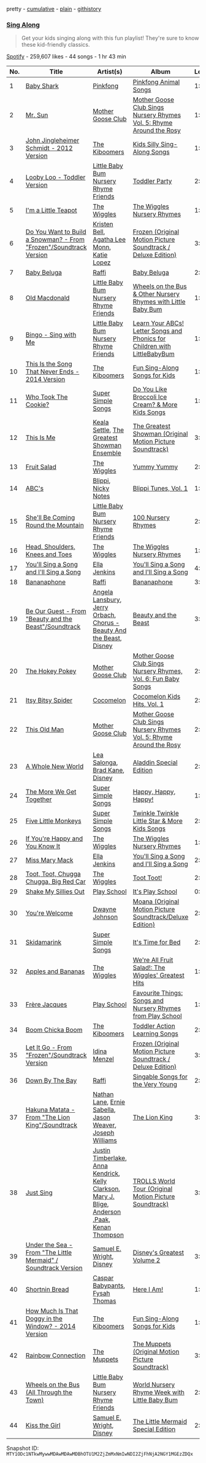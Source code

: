pretty - [cumulative](/playlists/cumulative/37i9dQZF1DWWu0xeeDiEZc.md) - [plain](/playlists/plain/37i9dQZF1DWWu0xeeDiEZc) - [githistory](https://github.githistory.xyz/mackorone/spotify-playlist-archive/blob/main/playlists/plain/37i9dQZF1DWWu0xeeDiEZc)

### [Sing Along](https://open.spotify.com/playlist/37i9dQZF1DWWu0xeeDiEZc)

> Get your kids singing along with this fun playlist! They're sure to know these kid\-friendly classics.

[Spotify](https://open.spotify.com/user/spotify) - 259,607 likes - 44 songs - 1 hr 43 min

| No. | Title | Artist(s) | Album | Length |
|---|---|---|---|---|
| 1 | [Baby Shark](https://open.spotify.com/track/5ygDXis42ncn6kYG14lEVG) | [Pinkfong](https://open.spotify.com/artist/7cTXfwpe9peK0UE1bZyIWZ) | [Pinkfong Animal Songs](https://open.spotify.com/album/1S7mumn7D4riEX2gVWYgPO) | 1:20 |
| 2 | [Mr\. Sun](https://open.spotify.com/track/69UCsdTNjYAgot1sIjviwD) | [Mother Goose Club](https://open.spotify.com/artist/6h76MLMaPUoWVPC7VnEw86) | [Mother Goose Club Sings Nursery Rhymes Vol\. 5: Rhyme Around the Rosy](https://open.spotify.com/album/0sF3OFdtFfxv1RYyaYk0aL) | 1:38 |
| 3 | [John Jingleheimer Schmidt \- 2012 Version](https://open.spotify.com/track/3WjmjGKIerosWGLGsrFHKU) | [The Kiboomers](https://open.spotify.com/artist/1qKLikeNYpQFSsDAjg7HpI) | [Kids Silly Sing\-Along Songs](https://open.spotify.com/album/13b54xTbPBMlcf9v3F9eZL) | 1:36 |
| 4 | [Looby Loo \- Toddler Version](https://open.spotify.com/track/17ae6ayN7KxVK78VXXRwAT) | [Little Baby Bum Nursery Rhyme Friends](https://open.spotify.com/artist/0lFDQOEK5OwsyPXb1aWJzY) | [Toddler Party](https://open.spotify.com/album/3hbh5avYBFVOQ3y3gCHL21) | 2:03 |
| 5 | [I'm a Little Teapot](https://open.spotify.com/track/1t6Gro7Tzeja1SBEiqmH2Q) | [The Wiggles](https://open.spotify.com/artist/2JY5qzEozvTdogkDTkkOMf) | [The Wiggles Nursery Rhymes](https://open.spotify.com/album/2Rw0nDYlmZctMw6dOhKCT6) | 1:17 |
| 6 | [Do You Want to Build a Snowman? \- From "Frozen"/Soundtrack Version](https://open.spotify.com/track/2yi7HZrBOC4bMUSTcs4VK6) | [Kristen Bell](https://open.spotify.com/artist/2kHxkdiKCSnHMkhIgFBZaI), [Agatha Lee Monn](https://open.spotify.com/artist/6kHu5ICQRBZdsAHjAjQlmp), [Katie Lopez](https://open.spotify.com/artist/5Kkhk21siwbW3BfZUwpykJ) | [Frozen \(Original Motion Picture Soundtrack / Deluxe Edition\)](https://open.spotify.com/album/7lZs5r4oQV2nutddffLrg0) | 3:26 |
| 7 | [Baby Beluga](https://open.spotify.com/track/7zQFM7bHcyMh4QQFdBkjrE) | [Raffi](https://open.spotify.com/artist/7oWSqrgMuIEyH9qp5nu2e5) | [Baby Beluga](https://open.spotify.com/album/0sOARc9azSO1btKcDtM7o1) | 2:40 |
| 8 | [Old Macdonald](https://open.spotify.com/track/47ffTXm408U9thU7xS7CVE) | [Little Baby Bum Nursery Rhyme Friends](https://open.spotify.com/artist/0lFDQOEK5OwsyPXb1aWJzY) | [Wheels on the Bus & Other Nursery Rhymes with Little Baby Bum](https://open.spotify.com/album/11C07gKgzFhkl1AArySEfL) | 1:59 |
| 9 | [Bingo \- Sing with Me](https://open.spotify.com/track/04hHP1xdT8asIym1MuIIq5) | [Little Baby Bum Nursery Rhyme Friends](https://open.spotify.com/artist/0lFDQOEK5OwsyPXb1aWJzY) | [Learn Your ABCs! Letter Songs and Phonics for Children with LittleBabyBum](https://open.spotify.com/album/1eE8Rnlz8CuBXJ5EwwbFXm) | 1:56 |
| 10 | [This Is the Song That Never Ends \- 2014 Version](https://open.spotify.com/track/0ukPjtaTzUNwkdKju0IPz8) | [The Kiboomers](https://open.spotify.com/artist/1qKLikeNYpQFSsDAjg7HpI) | [Fun Sing\-Along Songs for Kids](https://open.spotify.com/album/0yZG70i1dnNtw2UX6koJGt) | 1:46 |
| 11 | [Who Took The Cookie?](https://open.spotify.com/track/3PpuDg0ZVPviHuljT3R087) | [Super Simple Songs](https://open.spotify.com/artist/7CdGfkCRgPhElnqy3HPJ4a) | [Do You Like Broccoli Ice Cream? & More Kids Songs](https://open.spotify.com/album/1VypRh8WKSwIjDCkHuiQah) | 1:58 |
| 12 | [This Is Me](https://open.spotify.com/track/45aBsnKRWUzhwbcqOJLwfe) | [Keala Settle](https://open.spotify.com/artist/7HV2RI2qNug4EcQqLbCAKS), [The Greatest Showman Ensemble](https://open.spotify.com/artist/63nv0hWWDob56Rk8GlNpN8) | [The Greatest Showman \(Original Motion Picture Soundtrack\)](https://open.spotify.com/album/7ayBZIe1FHkNv0T5xFCX6F) | 3:54 |
| 13 | [Fruit Salad](https://open.spotify.com/track/05VFDrNnvtKHn9GwCQrsSZ) | [The Wiggles](https://open.spotify.com/artist/2JY5qzEozvTdogkDTkkOMf) | [Yummy Yummy](https://open.spotify.com/album/6APUHxy54plCcHLqrtI5sO) | 2:28 |
| 14 | [ABC's](https://open.spotify.com/track/1eSmVO3UxWPfle5XCFzzDf) | [Blippi](https://open.spotify.com/artist/30niqFGUKKUg1horQSgwBn), [Nicky Notes](https://open.spotify.com/artist/46BsCUZeInrbY0IkvQ1OQ1) | [Blippi Tunes, Vol\. 1](https://open.spotify.com/album/4y8tx8PVyNSMZAjVn6OblN) | 1:15 |
| 15 | [She'll Be Coming Round the Mountain](https://open.spotify.com/track/1FRXzmHFOsstktMhUKfrOO) | [Little Baby Bum Nursery Rhyme Friends](https://open.spotify.com/artist/0lFDQOEK5OwsyPXb1aWJzY) | [100 Nursery Rhymes](https://open.spotify.com/album/24Q6AJIE4oPqnKch545T2f) | 2:01 |
| 16 | [Head, Shoulders, Knees and Toes](https://open.spotify.com/track/7toZuecF36JJeBq1faE2Xt) | [The Wiggles](https://open.spotify.com/artist/2JY5qzEozvTdogkDTkkOMf) | [The Wiggles Nursery Rhymes](https://open.spotify.com/album/2Rw0nDYlmZctMw6dOhKCT6) | 1:58 |
| 17 | [You'll Sing a Song and I'll Sing a Song](https://open.spotify.com/track/3PyfzEyTIgqKdsXRyFTKOj) | [Ella Jenkins](https://open.spotify.com/artist/2AdaJlzNcOpdrvMSBN92Wp) | [You'll Sing a Song and I'll Sing a Song](https://open.spotify.com/album/65VNMkYGsMwLrYE8kP9NYf) | 4:26 |
| 18 | [Bananaphone](https://open.spotify.com/track/2Uu4AnnMTJpevC0IrwAuOW) | [Raffi](https://open.spotify.com/artist/7oWSqrgMuIEyH9qp5nu2e5) | [Bananaphone](https://open.spotify.com/album/1y772v6xDzzRWlaYWcNWHq) | 3:14 |
| 19 | [Be Our Guest \- From "Beauty and the Beast"/Soundtrack](https://open.spotify.com/track/6btdYzQ8eZFBrOlUKVHuz0) | [Angela Lansbury](https://open.spotify.com/artist/0LtVJXnPR8msCJiE2DjHxy), [Jerry Orbach](https://open.spotify.com/artist/5i2OpmeVKsmViqoETxuOvO), [Chorus \- Beauty And the Beast](https://open.spotify.com/artist/3kWWBtNzJFtKA222gZz39d), [Disney](https://open.spotify.com/artist/3xvaSlT4xsyk6lY1ESOspO) | [Beauty and the Beast](https://open.spotify.com/album/3O5p9VNddbwvqWTdYKEqV5) | 3:44 |
| 20 | [The Hokey Pokey](https://open.spotify.com/track/4aiELSmheCgsRIxvuOckBU) | [Mother Goose Club](https://open.spotify.com/artist/6h76MLMaPUoWVPC7VnEw86) | [Mother Goose Club Sings Nursery Rhymes, Vol\. 6: Fun Baby Songs](https://open.spotify.com/album/5Z4p6QUeFGMH3DiUdfVRFP) | 2:24 |
| 21 | [Itsy Bitsy Spider](https://open.spotify.com/track/6cKlr2BOXBaqiuaHUY5Zwo) | [Cocomelon](https://open.spotify.com/artist/6SXTTUJxIVwMbc1POrviTr) | [Cocomelon Kids Hits, Vol\. 1](https://open.spotify.com/album/1wSJIPGezZDocP5T4DKUSs) | 2:09 |
| 22 | [This Old Man](https://open.spotify.com/track/0mXkCgqq5Vv86c4lW8Ec1H) | [Mother Goose Club](https://open.spotify.com/artist/6h76MLMaPUoWVPC7VnEw86) | [Mother Goose Club Sings Nursery Rhymes Vol\. 5: Rhyme Around the Rosy](https://open.spotify.com/album/0sF3OFdtFfxv1RYyaYk0aL) | 2:15 |
| 23 | [A Whole New World](https://open.spotify.com/track/1hwdPQtFHISvZ9SXMkNrIK) | [Lea Salonga](https://open.spotify.com/artist/1GlMjIezcLwV3OFlX0uXOv), [Brad Kane](https://open.spotify.com/artist/3dAzSJ9lQnJSq5Z0OgDBep), [Disney](https://open.spotify.com/artist/3xvaSlT4xsyk6lY1ESOspO) | [Aladdin Special Edition](https://open.spotify.com/album/7bt2aty3lUo6Q1Ud8pthRz) | 2:40 |
| 24 | [The More We Get Together](https://open.spotify.com/track/0AVLdFhZInmvfFt4ilSY91) | [Super Simple Songs](https://open.spotify.com/artist/7CdGfkCRgPhElnqy3HPJ4a) | [Happy, Happy, Happy!](https://open.spotify.com/album/1OB7Vix9Iv9RwB25cHbXTE) | 1:44 |
| 25 | [Five Little Monkeys](https://open.spotify.com/track/475LPQIUiT6SqfwuqWYtU2) | [Super Simple Songs](https://open.spotify.com/artist/7CdGfkCRgPhElnqy3HPJ4a) | [Twinkle Twinkle Little Star & More Kids Songs](https://open.spotify.com/album/2T9jkpdjKDjzoOqPfaCAMu) | 2:08 |
| 26 | [If You're Happy and You Know It](https://open.spotify.com/track/4jbFdoR43axNgUz4SE3Vnd) | [The Wiggles](https://open.spotify.com/artist/2JY5qzEozvTdogkDTkkOMf) | [The Wiggles Nursery Rhymes](https://open.spotify.com/album/2Rw0nDYlmZctMw6dOhKCT6) | 1:32 |
| 27 | [Miss Mary Mack](https://open.spotify.com/track/6n8vAY5flz0VChNl2evwEc) | [Ella Jenkins](https://open.spotify.com/artist/2AdaJlzNcOpdrvMSBN92Wp) | [You'll Sing a Song and I'll Sing a Song](https://open.spotify.com/album/65VNMkYGsMwLrYE8kP9NYf) | 2:01 |
| 28 | [Toot, Toot, Chugga Chugga, Big Red Car](https://open.spotify.com/track/6TVn9YyY5vzwVCPBER4fO8) | [The Wiggles](https://open.spotify.com/artist/2JY5qzEozvTdogkDTkkOMf) | [Toot Toot!](https://open.spotify.com/album/70kB7EJXi753JvYI7pDUT8) | 2:23 |
| 29 | [Shake My Sillies Out](https://open.spotify.com/track/01lr2Sr5lB3uSQbEAHeMGc) | [Play School](https://open.spotify.com/artist/0gkeMf1I9r5U5Hne19vr9A) | [It's Play School](https://open.spotify.com/album/3weOS7S2Vb8LMVRVbNYgBB) | 0:42 |
| 30 | [You're Welcome](https://open.spotify.com/track/6U4VqEHy4n5VeiH4pQPL24) | [Dwayne Johnson](https://open.spotify.com/artist/1T8S48bD91THNKBByWBDyn) | [Moana \(Original Motion Picture Soundtrack/Deluxe Edition\)](https://open.spotify.com/album/6pZj4nvx6lV3ulIK3BSjvs) | 2:43 |
| 31 | [Skidamarink](https://open.spotify.com/track/5GjXNfKlNfOgacGtTUMXKe) | [Super Simple Songs](https://open.spotify.com/artist/7CdGfkCRgPhElnqy3HPJ4a) | [It's Time for Bed](https://open.spotify.com/album/3MKm8koz5nvtGYRaTkLYXe) | 2:16 |
| 32 | [Apples and Bananas](https://open.spotify.com/track/4SI0hC16YcC5fZaCEY0ue4) | [The Wiggles](https://open.spotify.com/artist/2JY5qzEozvTdogkDTkkOMf) | [We're All Fruit Salad!: The Wiggles' Greatest Hits](https://open.spotify.com/album/6ExeBKmXwBqZRRlEDfZmMJ) | 1:55 |
| 33 | [Frère Jacques](https://open.spotify.com/track/5MMkLHLXPwJnBlxVLYpDvy) | [Play School](https://open.spotify.com/artist/0gkeMf1I9r5U5Hne19vr9A) | [Favourite Things: Songs and Nursery Rhymes from Play School](https://open.spotify.com/album/3iTEYok7snY0DL5XjQB8xs) | 1:12 |
| 34 | [Boom Chicka Boom](https://open.spotify.com/track/3wwjGWZLyBv4SJwYxc9KZy) | [The Kiboomers](https://open.spotify.com/artist/1qKLikeNYpQFSsDAjg7HpI) | [Toddler Action Learning Songs](https://open.spotify.com/album/5MTRkg3C6Sk2am4AbN3h3F) | 2:34 |
| 35 | [Let It Go \- From "Frozen"/Soundtrack Version](https://open.spotify.com/track/0qcr5FMsEO85NAQjrlDRKo) | [Idina Menzel](https://open.spotify.com/artist/73Np75Wv2tju61Eo9Zw4IR) | [Frozen \(Original Motion Picture Soundtrack / Deluxe Edition\)](https://open.spotify.com/album/7lZs5r4oQV2nutddffLrg0) | 3:43 |
| 36 | [Down By The Bay](https://open.spotify.com/track/6jTZGXH1cOQM3jhh07ZE1y) | [Raffi](https://open.spotify.com/artist/7oWSqrgMuIEyH9qp5nu2e5) | [Singable Songs for the Very Young](https://open.spotify.com/album/3U5LJdhLG5ZxKkbHbNCyGH) | 2:08 |
| 37 | [Hakuna Matata \- From "The Lion King"/Soundtrack](https://open.spotify.com/track/5k3U0OGYBccHdKJJu3HrUN) | [Nathan Lane](https://open.spotify.com/artist/0P0do9GwiSgweSF6Ui3mrv), [Ernie Sabella](https://open.spotify.com/artist/0RH6EMxqfzCEB7QCSKQ4xr), [Jason Weaver](https://open.spotify.com/artist/5UdPkKWd8YNR5xGcmqH9QJ), [Joseph Williams](https://open.spotify.com/artist/5xk0kRuXn1zToTHpHAqpui) | [The Lion King](https://open.spotify.com/album/3YA5DdB3wSz4pdfEXoMyRd) | 3:33 |
| 38 | [Just Sing](https://open.spotify.com/track/0ZjmrnH5Uh4WD1L29NTcUs) | [Justin Timberlake](https://open.spotify.com/artist/31TPClRtHm23RisEBtV3X7), [Anna Kendrick](https://open.spotify.com/artist/6xfqnpe2HnLVUaYXs2F8YS), [Kelly Clarkson](https://open.spotify.com/artist/3BmGtnKgCSGYIUhmivXKWX), [Mary J\. Blige](https://open.spotify.com/artist/1XkoF8ryArs86LZvFOkbyr), [Anderson .Paak](https://open.spotify.com/artist/3jK9MiCrA42lLAdMGUZpwa), [Kenan Thompson](https://open.spotify.com/artist/712ZtYak5pWK9RJjcyxdKl) | [TROLLS World Tour \(Original Motion Picture Soundtrack\)](https://open.spotify.com/album/1jOcKmWE1mUEnyt6JdLTr8) | 3:41 |
| 39 | [Under the Sea \- From "The Little Mermaid" / Soundtrack Version](https://open.spotify.com/track/5ts818owahWjkhiBgMwlCX) | [Samuel E\. Wright](https://open.spotify.com/artist/6Id8rcDNyBXPcgKQVfQ8rX), [Disney](https://open.spotify.com/artist/3xvaSlT4xsyk6lY1ESOspO) | [Disney's Greatest Volume 2](https://open.spotify.com/album/6KSC0FkAhdErc0azFDze0i) | 3:15 |
| 40 | [Shortnin Bread](https://open.spotify.com/track/0brcPEEXtaXOD9jPZs639u) | [Caspar Babypants](https://open.spotify.com/artist/4wwj0BGZ6T61LB1jBWdo0n), [Fysah Thomas](https://open.spotify.com/artist/5rCquw5nHKi2hyekBM9uLm) | [Here I Am!](https://open.spotify.com/album/5rjEdo4OAe1uOuH6jvX4bN) | 1:47 |
| 41 | [How Much Is That Doggy in the Window? \- 2014 Version](https://open.spotify.com/track/2SPESAm7iDMhp9EdY15tMJ) | [The Kiboomers](https://open.spotify.com/artist/1qKLikeNYpQFSsDAjg7HpI) | [Fun Sing\-Along Songs for Kids](https://open.spotify.com/album/0yZG70i1dnNtw2UX6koJGt) | 1:12 |
| 42 | [Rainbow Connection](https://open.spotify.com/track/1SJ4ycWow4yz6z4oFz8NAG) | [The Muppets](https://open.spotify.com/artist/0czJqnJDu3vWrLHmsbLunu) | [The Muppets \(Original Motion Picture Soundtrack\)](https://open.spotify.com/album/0mahHDhPnuYMbo3sXOEW50) | 3:08 |
| 43 | [Wheels on the Bus \(All Through the Town\)](https://open.spotify.com/track/7LydPBAO6s0froW5cOZdfa) | [Little Baby Bum Nursery Rhyme Friends](https://open.spotify.com/artist/0lFDQOEK5OwsyPXb1aWJzY) | [World Nursery Rhyme Week with Little Baby Bum](https://open.spotify.com/album/3kQQC6EpBgZ8sSdMBKk0TW) | 2:10 |
| 44 | [Kiss the Girl](https://open.spotify.com/track/4HGIPyqDxSf863tPOwXiLJ) | [Samuel E\. Wright](https://open.spotify.com/artist/6Id8rcDNyBXPcgKQVfQ8rX), [Disney](https://open.spotify.com/artist/3xvaSlT4xsyk6lY1ESOspO) | [The Little Mermaid Special Edition](https://open.spotify.com/album/4aAwvCRNJIqiUGVEjieWv6) | 2:43 |

Snapshot ID: `MTY1ODc1NTkwMywwMDAwMDAwMDBhOTU1M2ZjZmMxNmIwNDI2ZjFhNjA2NGY1MGEzZDQx`
